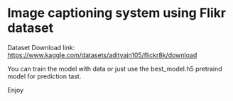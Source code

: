 # Image captioning system using Flikr dataset

Dataset Download link: https://www.kaggle.com/datasets/adityajn105/flickr8k/download

You can train the model with data or just use the best_model.h5 pretraind model for prediction tast.

Enjoy
